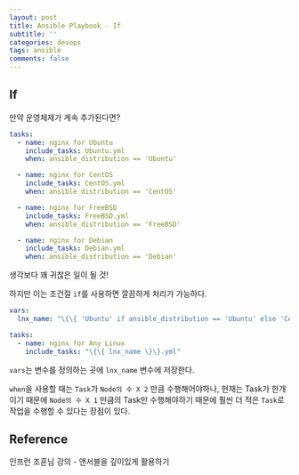 ```yaml
---
layout: post
title: Ansible Playbook - If
subtitle: ''
categories: devops
tags: ansible
comments: false
---
```


## If

만약 운영체제가 계속 추가된다면?

```yaml
tasks:
  - name: nginx for Ubuntu
    include_tasks: Ubuntu.yml
    when: ansible_distribution == 'Ubuntu'

  - name: nginx for CentOS
    include_tasks: CentOS.yml
    when: ansible_distribution == 'CentOS'

  - name: nginx for FreeBSD
    include_tasks: FreeBSD.yml
    when: ansible_distribution == 'FreeBSD'

  - name: nginx for Debian
    include_tasks: Debian.yml
    when: ansible_distribution == 'Debian'
```

생각보다 꽤 귀찮은 일이 될 것!

하지만 이는 조건절 `if`를 사용하면 깔끔하게 처리가 가능하다.

```yaml
vars:
  lnx_name: "\{\{ 'Ubuntu' if ansible_distribution == 'Ubuntu' else 'CentOS' if ansible_distribution == 'CentOS' else 'Just Linux'\}\}"

tasks:
  - name: nginx for Any Linux
    include_tasks: "\{\{ lnx_name \}\}.yml"
```

`vars`는 변수를 정의하는 곳에 `lnx_name` 변수에 저장한다.

`when`을 사용할 때는 `Task`가 `Node의 수 X 2` 만큼 수행해어야하나, 현재는 Task가 한개이기 때문에 `Node의 수 X 1` 만큼의 Task만 수행해야하기 때문에 훨씬 더 적은 `Task`로 작업을 수행할 수 있다는 장점이 있다.

## Reference

인프런 조훈님 강의 - 앤서블을 깊이있게 활용하기
